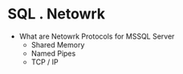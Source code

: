 SQL . Netowrk
=============

* What are Netowrk Protocols for MSSQL Server
    - Shared Memory
    - Named Pipes
    - TCP / IP 
